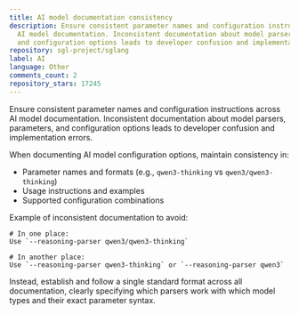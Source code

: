 ```yaml
---
title: AI model documentation consistency
description: Ensure consistent parameter names and configuration instructions across
  AI model documentation. Inconsistent documentation about model parsers, parameters,
  and configuration options leads to developer confusion and implementation errors.
repository: sgl-project/sglang
label: AI
language: Other
comments_count: 2
repository_stars: 17245
---
```


Ensure consistent parameter names and configuration instructions across AI model documentation. Inconsistent documentation about model parsers, parameters, and configuration options leads to developer confusion and implementation errors.

When documenting AI model configuration options, maintain consistency in:
- Parameter names and formats (e.g., `qwen3-thinking` vs `qwen3/qwen3-thinking`)
- Usage instructions and examples
- Supported configuration combinations

Example of inconsistent documentation to avoid:
```
# In one place:
Use `--reasoning-parser qwen3/qwen3-thinking`

# In another place:
Use `--reasoning-parser qwen3-thinking` or `--reasoning-parser qwen3`
```

Instead, establish and follow a single standard format across all documentation, clearly specifying which parsers work with which model types and their exact parameter syntax.